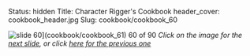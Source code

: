 Status: hidden
Title: Character Rigger's Cookbook
header_cover: cookbook_header.jpg
Slug: cookbook/cookbook_60

![slide 60](https://dl.dropboxusercontent.com/u/2977490/presentations/cookbook/img60.jpg)](cookbook/cookbook_61)
60 of 90
_Click on the image for the [next slide](cookbook/cookbook_61), or click [here for the previous one](cookbook/cookbook_59)_
